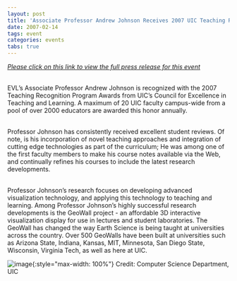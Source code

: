 ```yaml
---
layout: post
title: 'Associate Professor Andrew Johnson Receives 2007 UIC Teaching Recognition Awards'
date: 2007-02-14
tags: event
categories: events
tabs: true
---
```


<em><a href="http://www.cs.uic.edu/Main/NewsItem?audience=public&amp;ind=202">Please click on this link to view the full press release for this event</a></em><br><br>

EVL&rsquo;s Associate Professor Andrew Johnson is recognized with the 2007 Teaching Recognition Program Awards from UIC&rsquo;s Council for Excellence in Teaching and Learning. A maximum of 20 UIC faculty campus-wide from a pool of over 2000 educators are awarded this honor annually.<br><br>

Professor Johnson has consistently received excellent student reviews. Of note, is his incorporation of novel teaching approaches and integration of cutting edge technologies as part of the curriculum; He was among one of the first faculty members to make his course notes available via the Web, and continually refines his courses to include the latest research developments.<br><br>

Professor Johnson&rsquo;s research focuses on developing advanced visualization technology, and applying this technology to teaching and learning. Among Professor Johnson&rsquo;s highly successful research developments is the GeoWall project - an affordable 3D interactive visualization display for use in lectures and student laboratories. The GeoWall has changed the way Earth Science is being taught at universities across the country. Over 500 GeoWalls have been built at universities such as Arizona State, Indiana, Kansas, MIT, Minnesota, San Diego State, Wisconsin, Virginia Tech, as well as here at UIC.

![image](https://www.evl.uic.edu/output/originals/andyjohnson.jpg-srcw.jpg){:style="max-width: 100%"}
Credit: Computer Science Department, UIC

